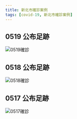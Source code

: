 ```yaml
---
title: 新北市確診案例
tags: [covid-19, 新北市確診案例]
---
```

## 0519 公布足跡
![0519確診](https://cdn2.ettoday.net/images/5635/5635131.jpg)
## 0518 公布足跡
![0518確診](https://www.cdc.gov.tw/File/Get/7aBMN3lzKpvqRNWE0jvfGw)
## 0517 公布足跡
![0517確診](https://www.cdc.gov.tw/File/Get/LU7yH9kD-UPmIx_LUolrTA)
